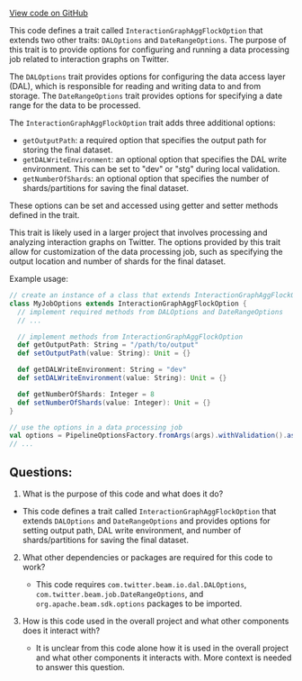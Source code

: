 [View code on GitHub](https://github.com/misbahsy/the-algorithm/src/scala/com/twitter/interaction_graph/scio/agg_flock/InteractionGraphAggFlockOption.scala)

This code defines a trait called `InteractionGraphAggFlockOption` that extends two other traits: `DALOptions` and `DateRangeOptions`. The purpose of this trait is to provide options for configuring and running a data processing job related to interaction graphs on Twitter. 

The `DALOptions` trait provides options for configuring the data access layer (DAL), which is responsible for reading and writing data to and from storage. The `DateRangeOptions` trait provides options for specifying a date range for the data to be processed. 

The `InteractionGraphAggFlockOption` trait adds three additional options:
- `getOutputPath`: a required option that specifies the output path for storing the final dataset.
- `getDALWriteEnvironment`: an optional option that specifies the DAL write environment. This can be set to "dev" or "stg" during local validation.
- `getNumberOfShards`: an optional option that specifies the number of shards/partitions for saving the final dataset.

These options can be set and accessed using getter and setter methods defined in the trait. 

This trait is likely used in a larger project that involves processing and analyzing interaction graphs on Twitter. The options provided by this trait allow for customization of the data processing job, such as specifying the output location and number of shards for the final dataset. 

Example usage:
```scala
// create an instance of a class that extends InteractionGraphAggFlockOption
class MyJobOptions extends InteractionGraphAggFlockOption {
  // implement required methods from DALOptions and DateRangeOptions
  // ...

  // implement methods from InteractionGraphAggFlockOption
  def getOutputPath: String = "/path/to/output"
  def setOutputPath(value: String): Unit = {}

  def getDALWriteEnvironment: String = "dev"
  def setDALWriteEnvironment(value: String): Unit = {}

  def getNumberOfShards: Integer = 8
  def setNumberOfShards(value: Integer): Unit = {}
}

// use the options in a data processing job
val options = PipelineOptionsFactory.fromArgs(args).withValidation().as(classOf[MyJobOptions])
// ...
```
## Questions: 
 1. What is the purpose of this code and what does it do?
   - This code defines a trait called `InteractionGraphAggFlockOption` that extends `DALOptions` and `DateRangeOptions` and provides options for setting output path, DAL write environment, and number of shards/partitions for saving the final dataset.

2. What other dependencies or packages are required for this code to work?
   - This code requires `com.twitter.beam.io.dal.DALOptions`, `com.twitter.beam.job.DateRangeOptions`, and `org.apache.beam.sdk.options` packages to be imported.

3. How is this code used in the overall project and what other components does it interact with?
   - It is unclear from this code alone how it is used in the overall project and what other components it interacts with. More context is needed to answer this question.